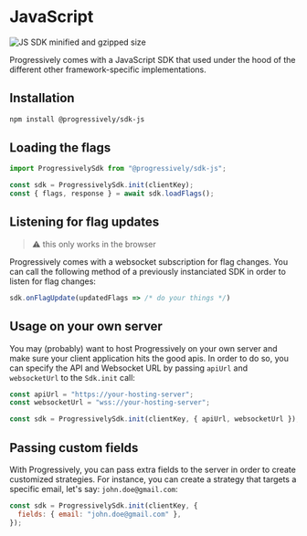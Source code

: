 # JavaScript

![JS SDK minified and gzipped size](https://img.shields.io/bundlephobia/minzip/@progressively/sdk-js)

Progressively comes with a JavaScript SDK that used under the hood of the different other framework-specific implementations.

## Installation

```bash
npm install @progressively/sdk-js
```

## Loading the flags

```javascript
import ProgressivelySdk from "@progressively/sdk-js";

const sdk = ProgressivelySdk.init(clientKey);
const { flags, response } = await sdk.loadFlags();
```

## Listening for flag updates

> :warning: this only works in the browser

Progressively comes with a websocket subscription for flag changes. You can call the following method of a previously instanciated SDK in order to listen for flag changes:

```javascript
sdk.onFlagUpdate(updatedFlags => /* do your things */)
```

## Usage on your own server

You may (probably) want to host Progressively on your own server and make sure your client application hits the good apis. In order to do so, you can specify the API and Websocket URL by passing `apiUrl` and `websocketUrl` to the `Sdk.init` call:

```javascript
const apiUrl = "https://your-hosting-server";
const websocketUrl = "wss://your-hosting-server";

const sdk = ProgressivelySdk.init(clientKey, { apiUrl, websocketUrl });
```

## Passing custom fields

With Progressively, you can pass extra fields to the server in order to create customized strategies. For instance, you can create a strategy that targets a specific email, let's say: `john.doe@gmail.com`:

```jsx
const sdk = ProgressivelySdk.init(clientKey, {
  fields: { email: "john.doe@gmail.com" },
});
```
